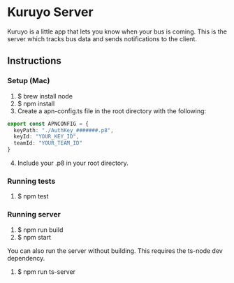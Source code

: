 # Kuruyo Server
Kuruyo is a little app that lets you know when your bus is coming.
This is the server which tracks bus data and sends notifications to the client.


## Instructions

### Setup (Mac)
1. $ brew install node
2. $ npm install
3. Create a apn-config.ts file in the root directory with the following:
```typescript
export const APNCONFIG = {
  keyPath: "./AuthKey_#######.p8",
  keyId: "YOUR_KEY_ID",
  teamId: "YOUR_TEAM_ID"
}
```
4. Include your .p8 in your root directory.

### Running tests
1. $ npm test

### Running server
1. $ npm run build
2. $ npm start

You can also run the server without building.
This requires the ts-node dev dependency.

1. $ npm run ts-server
